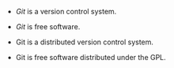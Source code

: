 - *Git* is a version control system.
- *Git* is free software.

- Git is a distributed version control system.
- Git is free software distributed under the GPL.
